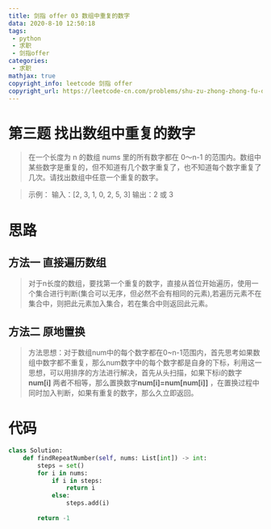 ```yaml
---
title: 剑指 offer 03 数组中重复的数字
data: 2020-8-10 12:50:18
tags:
 - python
 - 求职
 - 剑指offer
categories:
 - 求职
mathjax: true
copyright_info: leetcode 剑指 offer
copyright_url: https://leetcode-cn.com/problems/shu-zu-zhong-zhong-fu-de-shu-zi-lcof/
---
```



# 第三题 找出数组中重复的数字 


>在一个长度为 n 的数组 nums 里的所有数字都在 0～n-1 的范围内。数组中某些数字是重复的，但不知道有几个数字重复了，也不知道每个数字重复了几次。请找出数组中任意一个重复的数字。

>示例：
输入：[2, 3, 1, 0, 2, 5, 3]
输出：2 或 3 


# 思路
## 方法一 直接遍历数组
>对于n长度的数组，要找第一个重复的数字，直接从首位开始遍历，使用一个集合进行判断(集合可以无序，但必然不会有相同的元素),若遍历元素不在集合中，则把此元素加入集合，若在集合中则返回此元素。

## 方法二 原地置换

>方法思想：对于数组num中的每个数字都在0~n-1范围内，首先思考如果数组中数字都不重复，那么num数字中的每个数字都是自身的下标，利用这一思想，可以用排序的方法进行解决，首先从头扫描，如果下标i的数字 **num[i]** 两者不相等，那么置换数字**num[i]=num[num[i]]** ，在置换过程中同时加入判断，如果有重复的数字，那么久立即返回。

# 代码

``` python
class Solution:
    def findRepeatNumber(self, nums: List[int]) -> int:
        steps = set()
        for i in nums:
            if i in steps:
                return i
            else:
                steps.add(i)
        
        return -1
```